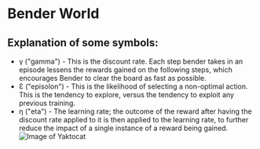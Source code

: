 # Bender World
## Explanation of some symbols:
* γ ("gamma") - This is the discount rate. Each step bender takes in an episode lessens the rewards gained on the following steps, which encourages Bender to clear the board as fast as possible.
* Ɛ ("episolon") - This is the likelihood of selecting a non-optimal action. This is the tendency to explore, versus the tendency to exploit any previous training.
* η ("eta") - The learning rate; the outcome of the reward after having the discount rate applied to it is then applied to the learning rate, to further reduce the impact of a single instance of a reward being gained.
![Image of Yaktocat](https://github.com/NelsonG6/RL-Bender/blob/master/Pictures/Sample.png)
